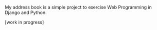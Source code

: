 My address book is a simple project to exercise Web Programming in Django and Python. 

[work in progress]
